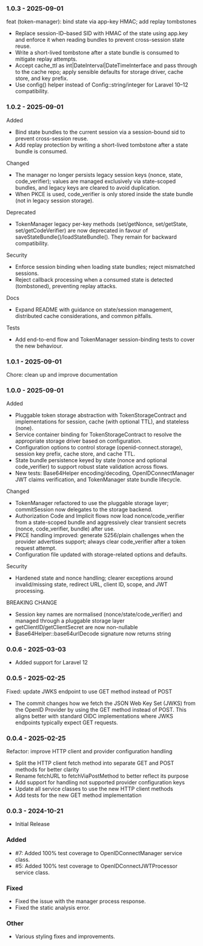 ### 1.0.3 - 2025-09-01
feat (token-manager): bind state via app-key HMAC; add replay tombstones

- Replace session-ID–based SID with HMAC of the state using app.key and enforce
  it when reading bundles to prevent cross-session state reuse.
- Write a short-lived tombstone after a state bundle is consumed to mitigate
  replay attempts.
- Accept cache_ttl as int|DateInterval|DateTimeInterface and pass through to the
  cache repo; apply sensible defaults for storage driver, cache store, and key
  prefix.
- Use config() helper instead of Config::string/integer for Laravel 10–12
  compatibility.

### 1.0.2 - 2025-09-01
Added
- Bind state bundles to the current session via a session-bound sid to prevent cross-session reuse.
- Add replay protection by writing a short-lived tombstone after a state bundle is consumed.

Changed
- The manager no longer persists legacy session keys (nonce, state, code_verifier); values are managed exclusively via state-scoped bundles, and legacy keys are cleared to avoid duplication.
- When PKCE is used, code_verifier is only stored inside the state bundle (not in legacy session storage).

Deprecated
- TokenManager legacy per-key methods (set/getNonce, set/getState, set/getCodeVerifier) are now deprecated in favour of saveStateBundle()/loadStateBundle(). They remain for backward compatibility.

Security
- Enforce session binding when loading state bundles; reject mismatched sessions.
- Reject callback processing when a consumed state is detected (tombstoned), preventing replay attacks.

Docs
- Expand README with guidance on state/session management, distributed cache considerations, and common pitfalls.

Tests
- Add end-to-end flow and TokenManager session-binding tests to cover the new behaviour.

### 1.0.1 - 2025-09-01

Chore: clean up and improve documentation

### 1.0.0 - 2025-09-01

Added
- Pluggable token storage abstraction with TokenStorageContract and implementations for session, cache (with optional TTL), and stateless (none).
- Service container binding for TokenStorageContract to resolve the appropriate storage driver based on configuration.
- Configuration options to control storage (openid-connect.storage), session key prefix, cache store, and cache TTL.
- State bundle persistence keyed by state (nonce and optional code_verifier) to support robust state validation across flows.
- New tests: Base64Helper encoding/decoding, OpenIDConnectManager JWT claims verification, and TokenManager state bundle lifecycle.

Changed
- TokenManager refactored to use the pluggable storage layer; commitSession now delegates to the storage backend.
- Authorization Code and Implicit flows now load nonce/code_verifier from a state-scoped bundle and aggressively clear transient secrets (nonce, code_verifier, bundle) after use.
- PKCE handling improved: generate S256/plain challenges when the provider advertises support; always clear code_verifier after a token request attempt.
- Configuration file updated with storage-related options and defaults.

Security
- Hardened state and nonce handling; clearer exceptions around invalid/missing state, redirect URL, client ID, scope, and JWT processing.

BREAKING CHANGE
- Session key names are normalised (nonce/state/code_verifier) and managed through a pluggable storage layer
- getClientID/getClientSecret are now non-nullable
- Base64Helper::base64urlDecode signature now returns string

### 0.0.6 - 2025-03-03
- Added support for Laravel 12

### 0.0.5 - 2025-02-25

Fixed: update JWKS endpoint to use GET method instead of POST
- The commit changes how we fetch the JSON Web Key Set (JWKS) from the OpenID Provider by using the GET method instead of POST. 
 This aligns better with standard OIDC implementations where JWKS endpoints typically expect GET requests.

### 0.0.4 - 2025-02-25

Refactor: improve HTTP client and provider configuration handling
- Split the HTTP client fetch method into separate GET and POST methods for better clarity
- Rename fetchURL to fetchViaPostMethod to better reflect its purpose
- Add support for handling not supported provider configuration keys
- Update all service classes to use the new HTTP client methods
- Add tests for the new GET method implementation

### 0.0.3 - 2024-10-21
- Initial Release

### Added
- #7: Added 100% test coverage to OpenIDConnectManager service class.
- #5: Added 100% test coverage to OpenIDConnectJWTProcessor service class.

### Fixed
- Fixed the issue with the manager process response.
- Fixed the static analysis error.

### Other
- Various styling fixes and improvements.






